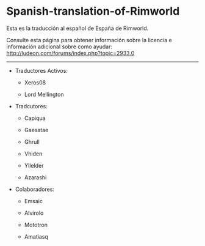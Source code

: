 Spanish-translation-of-Rimworld
===============================

Esta es la traducción al español de España de Rimworld.

Consulte esta página para obtener información sobre la licencia e información adicional sobre como ayudar:
http://ludeon.com/forums/index.php?topic=2933.0

--------------------

- Traductores Activos:
	- Xeros08

	- Lord Mellington


- Tradcutores:
	- Capiqua 

	- Gaesatae 

	- Ghrull

	- Vhiden

	- Yllelder

	- Azarashi


- Colaboradores:

	- Emsaic

	- Alvirolo

	- Mototron

	- Amatiasq
